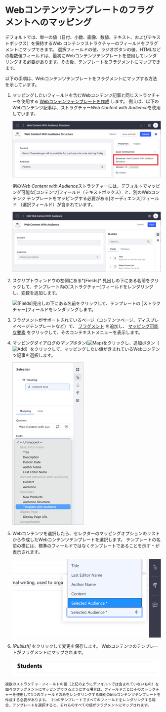 # Webコンテンツテンプレートのフラグメントへのマッピング

デフォルトでは、単一の値（日付、小数、画像、数値、テキスト、およびテキストボックス）を保持するWeb コンテンツストラクチャーのフィールドをフラグメントにマップできます。 選択フィールドの値、ラジオボタンの値、HTMLなどの複数値フィールドは、最初にWebコンテンツテンプレートを使用してレンダリングする必要があります。その後、テンプレートをフラグメントにマップできます。

以下の手順は、Webコンテンツテンプレートをフラグメントにマップする方法を示しています。

1.  マッピングしたいフィールドを含むWebコンテンツ記事と同じストラクチャーを使用する [Webコンテンツテンプレートを作成](../../../content-authoring-and-management/web-content/web_content_templates.rst) します。 例えば、以下のWebコンテンツ記事は、ストラクチャー*Web Content with Audience*を使用しています。

    ![Webコンテンツ記事と同じストラクチャーを使用するテンプレートを作成します。](./mapping-web-content-templates-to-fragments/images/01.png)

    例の*Web Content with Audience*ストラクチャーには、デフォルトでマッピング可能な[コンテンツ]フィールド（テキストボックス） と、別のWebコンテンツ テンプレートをマッピングする必要がある[オーディエンス]フィールド （選択フィールド）が含まれています。

    ![一部のストラクチャーフィールドはデフォルトでマッピング可能です。](./mapping-web-content-templates-to-fragments/images/02.png)

2.  スクリプトウィンドウの左側にある*[Fields]* 見出しの下にある名前をクリックして、テンプレート内の[ストラクチャー]フィールドをレンダリングし、変数を追加します。

    ![[Fields]見出しの下にある名前をクリックして、テンプレートの [ストラクチャー]フィールドをレンダリングします。](./mapping-web-content-templates-to-fragments/images/03.png)

3.  フラグメントがサポートされているページ（コンテンツページ、ディスプレイページテンプレートなど）で、 [フラグメント](./building-content-pages.md#adding-elements-to-a-content-page) を追加し、 [マッピング可能な要素](./building-content-pages.md#mapping-content) をクリックして、そのコンテキストメニューを表示します。

4.  マッピングダイアログの*マップ*ボタン(![Map](../../../images/icon-map.png))をクリックし、追加ボタン（![Add](../../../images/icon-add-app.png)）をクリックして、マッピングしたい値が含まれているWebコンテンツ記事を選択します。

    ![マッピングメニューからWebコンテンツの一部を選択します。](./mapping-web-content-templates-to-fragments/images/04.png)

5.  Webコンテンツを選択したら、セレクターのマッピングオプションのリストから作成したWebコンテンツテンプレートを選択します。 テンプレートの名前の横には、標準のフィールドではなくテンプレートであることを示す `*` が表示されます。

    ![テンプレートは、名前の横にアスタリスク付きで示されます。](./mapping-web-content-templates-to-fragments/images/05.png)

6.  *[Publish]* をクリックして変更を保存します。 Webコンテンツのテンプレートがフラグメントにマップされます。

    ![Webコンテンツテンプレートはフラグメントにマップされます。](./mapping-web-content-templates-to-fragments/images/06.png)

<!-- end list -->

```{note}
複数のストラクチャーフィールドの値（上記のようにデフォルトでは含まれていないもの）を個々のフラグメントにマッピングできるようにする場合は、フィールドごとにそのストラクチャーを使用して1つのフィールドのみをレンダリングする個別のWebコンテンツテンプレートを作成する必要があります。 1つのテンプレートですべてのフィールドをレンダリングする場合、テンプレートを選択すると、それらのすべての値がフラグメントにマップされます。
```
